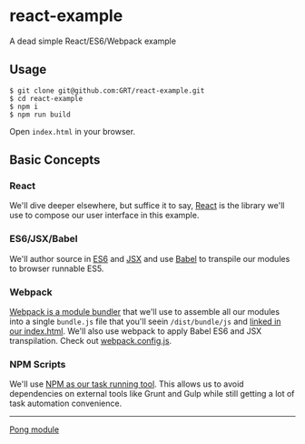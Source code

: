 # react-example
A dead simple React/ES6/Webpack example

## Usage

```
$ git clone git@github.com:GRT/react-example.git
$ cd react-example
$ npm i
$ npm run build
```
Open `index.html` in your browser.

## Basic Concepts

### React
We'll dive deeper elsewhere, but suffice it to say, [React](https://facebook.github.io/react/) is the library we'll use to compose our user interface in this example.

### ES6/JSX/Babel
We'll author source in [ES6](https://nodejs.org/en/docs/es6/) and [JSX](https://facebook.github.io/react/docs/jsx-in-depth.html) and use [Babel](https://babeljs.io/) to transpile our modules to browser runnable ES5.

### Webpack
[Webpack is a module bundler](https://webpack.github.io/) that we'll use to assemble all our modules into a single `bundle.js` file that you'll seein `/dist/bundle/js` and [linked in our index.html](https://github.com/GRT/react-example/blob/master/index.html#L10).
We'll also use webpack to apply Babel ES6 and JSX transpilation. Check out [webpack.config.js](https://github.com/GRT/react-example/blob/master/webpack.config.js).

### NPM Scripts
We'll use [NPM as our task running tool](https://docs.npmjs.com/misc/scripts).  This allows us to avoid dependencies on external tools like Grunt and Gulp while still getting a lot of task automation convenience. 

---

[Pong module](https://github.com/ohall/react-pong)
